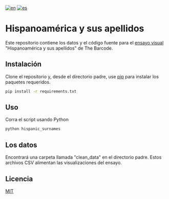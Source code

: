 [![en](https://img.shields.io/badge/lang-en-pink.svg)](https://github.com/TheBarcodeProject/hispanic-surnames/blob/main/README.md)
[![es](https://img.shields.io/badge/lang-es-purple.svg)](https://github.com/TheBarcodeProject/hispanic-surnames/blob/main/README.es.md)


# Hispanoamérica y sus apellidos

Este repositorio contiene los datos y el código fuente para el [ensayo visual](https://www.thebarcode.io/el-nombre-del-padre/ 'El nombre del padre') "Hispanoamérica y sus apellidos" de The Barcode.

## Instalación

Clone el repositorio y, desde el directorio padre, use [pip](https://pip.pypa.io/en/stable/) para instalar los paquetes requeridos.

```bash
pip install -r requirements.txt
```

## Uso

Corra el script usando Python

```python
python hispanic_surnames
```

## Los datos
Encontrará una carpeta llamada "clean_data" en el directorio padre. Estos archivos CSV alimentan las visualizaciones del ensayo.


## Licencia
[MIT](https://choosealicense.com/licenses/mit/)